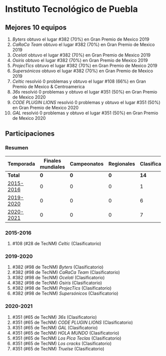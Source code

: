 # Instituto Tecnológico de Puebla

## Mejores 10 equipos

1. _Byters_ obtuvo el lugar #382 (70%) en Gran Premio de Mexico 2019
1. _CaRaCa Team_ obtuvo el lugar #382 (70%) en Gran Premio de Mexico 2019
1. _Oceloti_ obtuvo el lugar #382 (70%) en Gran Premio de Mexico 2019
1. _Osiris_ obtuvo el lugar #382 (70%) en Gran Premio de Mexico 2019
1. _ProjecTics_ obtuvo el lugar #382 (70%) en Gran Premio de Mexico 2019
1. _Supersónicos_ obtuvo el lugar #382 (70%) en Gran Premio de Mexico 2019
1. _Celtic_ resolvió 0 problemas y obtuvo el lugar #108 (66%) en Gran Premio de Mexico & Centroamerica
1. _36s_ resolvió 0 problemas y obtuvo el lugar #351 (50%) en Gran Premio de Mexico 2020
1. _CODE PLUGIN LIONS_ resolvió 0 problemas y obtuvo el lugar #351 (50%) en Gran Premio de Mexico 2020
1. _GAL_ resolvió 0 problemas y obtuvo el lugar #351 (50%) en Gran Premio de Mexico 2020

## Participaciones

### Resumen

| Temporada | Finales mundiales | Campeonatos | Regionales | Clasificatorios | Equipos |
| --- | --- | --- | --- | --- | --- |
| **Total** | **0** | **0** | **0** | **14** | **14** |
| [2015-2016](#2015-2016) | 0 | 0 | 0 | 1 | 1 |
| [2019-2020](#2019-2020) | 0 | 0 | 0 | 6 | 6 |
| [2020-2021](#2020-2021) | 0 | 0 | 0 | 7 | 7 |

### 2015-2016

1. #108 (#28 de TecNM) _Celtic_ (Clasificatorio)

### 2019-2020

1. #382 (#98 de TecNM) _Byters_ (Clasificatorio)
1. #382 (#98 de TecNM) _CaRaCa Team_ (Clasificatorio)
1. #382 (#98 de TecNM) _Oceloti_ (Clasificatorio)
1. #382 (#98 de TecNM) _Osiris_ (Clasificatorio)
1. #382 (#98 de TecNM) _ProjecTics_ (Clasificatorio)
1. #382 (#98 de TecNM) _Supersónicos_ (Clasificatorio)

### 2020-2021

1. #351 (#65 de TecNM) _36s_ (Clasificatorio)
1. #351 (#65 de TecNM) _CODE PLUGIN LIONS_ (Clasificatorio)
1. #351 (#65 de TecNM) _GAL_ (Clasificatorio)
1. #351 (#65 de TecNM) _HOLA MUNDO_ (Clasificatorio)
1. #351 (#65 de TecNM) _Los Pica Teclas_ (Clasificatorio)
1. #351 (#65 de TecNM) _Los cracks_ (Clasificatorio)
1. #351 (#65 de TecNM) _Truelse_ (Clasificatorio)




